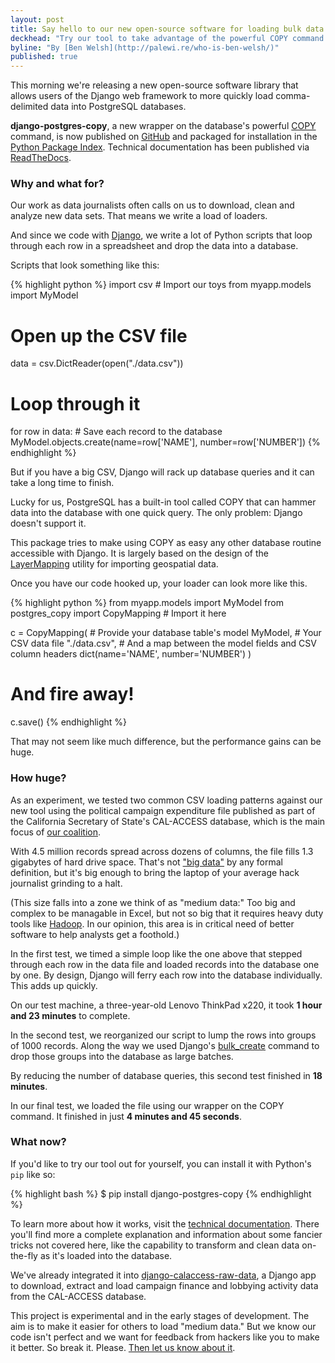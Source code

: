 ```yaml
---
layout: post
title: Say hello to our new open-source software for loading bulk data into PostgreSQL
deckhead: "Try our tool to take advantage of the powerful COPY command in Django"
byline: "By [Ben Welsh](http://palewi.re/who-is-ben-welsh/)"
published: true
---
```


This morning we're releasing a new open-source software library that allows users of the Django web framework to more quickly load comma-delimited data into PostgreSQL databases.

**django-postgres-copy**, a new wrapper on the database's powerful [COPY](http://www.postgresql.org/docs/9.4/static/sql-copy.html) command, is now published on [GitHub](https://github.com/california-civic-data-coalition/django-postgres-copy) and packaged for installation in the [Python Package Index](https://pypi.python.org/pypi/django-postgres-copy). Technical documentation has been published via [ReadTheDocs](http://django-postgres-copy.californiacivicdata.org/).

### Why and what for?

Our work as data journalists often calls on us to download, clean and analyze new data sets. That means we write a load of loaders.

And since we code with [Django](https://www.djangoproject.com/), we write a lot of Python scripts that loop through each row in a spreadsheet and drop the data into a database.

Scripts that look something like this:

{% highlight python %}
import csv  # Import our toys
from myapp.models import MyModel

# Open up the CSV file
data = csv.DictReader(open("./data.csv"))
# Loop through it
for row in data:
    # Save each record to the database
    MyModel.objects.create(name=row['NAME'], number=row['NUMBER'])
{% endhighlight %}

But if you have a big CSV, Django will rack up database queries and it can take a long time to finish.

Lucky for us, PostgreSQL has a built-in tool called COPY that can hammer data into the database with one quick query. The only problem: Django doesn't support it.

This package tries to make using COPY as easy any other database routine accessible with Django. It is largely based on the design of the [LayerMapping](https://docs.djangoproject.com/en/1.8/ref/contrib/gis/layermapping/) utility for importing geospatial data.

Once you have our code hooked up, your loader can look more like this.

{% highlight python %}
from myapp.models import MyModel
from postgres_copy import CopyMapping  # Import it here

c = CopyMapping(
    # Provide your database table's model
    MyModel,
    # Your CSV data file
    "./data.csv",
    # And a map between the model fields and CSV column headers
    dict(name='NAME', number='NUMBER')
)
# And fire away!
c.save()
{% endhighlight %}

That may not seem like much difference, but the performance gains can be huge.

### How huge?

As an experiment, we tested two common CSV loading patterns against our new tool using the political campaign expenditure file published as part of the California Secretary of State's CAL-ACCESS database, which is the main focus of [our coalition](http://www.californiacivicdata.org/2014/09/24/hello-world/).

With 4.5 million records spread across dozens of columns, the file fills 1.3 gigabytes of hard drive space. That's not ["big data"](https://en.wikipedia.org/wiki/Big_data) by any formal definition, but it's big enough to bring the laptop of your average hack journalist grinding to a halt.

(This size falls into a zone we think of as "medium data:" Too big and complex to be managable in Excel, but not so big that it requires heavy duty tools like [Hadoop](https://hadoop.apache.org/). In our opinion, this area is in critical need of better software to help analysts get a foothold.)

In the first test, we timed a simple loop like the one above that stepped through each row in the data file and loaded records into the database one by one. By design, Django will ferry each row into the database individually. This adds up quickly.

 On our test machine, a three-year-old Lenovo ThinkPad x220, it took **1 hour and 23 minutes** to complete.

 In the second test, we reorganized our script to lump the rows into groups of 1000 records. Along the way we used Django's [bulk_create](https://docs.djangoproject.com/en/1.8/ref/models/querysets/#bulk-create) command to drop those groups into the database as large batches.

By reducing the number of database queries, this second test finished in **18 minutes**.

In our final test, we loaded the file using our wrapper on the COPY command. It finished in just **4 minutes and 45 seconds**.

### What now?

If you'd like to try our tool out for yourself, you can install it with Python's ``pip`` like so:

{% highlight bash %}
$ pip install django-postgres-copy
{% endhighlight %}

To learn more about how it works, visit the [technical documentation](http://django-postgres-copy.californiacivicdata.org/). There you'll find more a complete explanation and information about some fancier tricks not covered here, like the capability to transform and clean data on-the-fly as it's loaded into the database.

We've already integrated it into [django-calaccess-raw-data](http://django-calaccess-raw-data.californiacivicdata.org/), a Django app to download, extract and load campaign finance and lobbying activity data from the CAL-ACCESS database.

This project is experimental and in the early stages of development. The aim is to
make it easier for others to load "medium data." But we know
our code isn't perfect and we want for feedback from hackers like you to make it better. So break it. Please. [Then let us know about it](https://github.com/california-civic-data-coalition/django-postgres-copy/issues).
